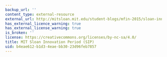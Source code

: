 ```yaml
---
backup_url: ''
content_type: external-resource
external_url: http://mitsloan.mit.edu/student-blogs/mfin-2015/sloan-innovation-period-sip/
has_external_licence_warning: true
has_external_license_warning: true
is_broken: ''
license: https://creativecommons.org/licenses/by-nc-sa/4.0/
title: MIT Sloan Innovation Period (SIP)
uid: b4eae612-b1d3-4eae-bb30-23d96feb7857
---
```

